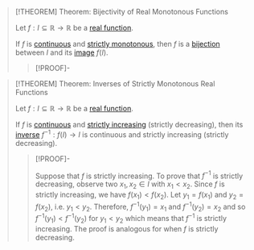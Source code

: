 >[!THEOREM] Theorem: Bijectivity of Real Monotonous Functions
>
>Let $f: I \subseteq \mathbb{R} \to \mathbb{R}$ be a [real function](../Real%20Function.md).
>
>If $f$ is [continuous](../Continuity/Continuity.md) and [strictly monotonous](Monotony%20of%20Real-Valued%20Functions.md), then $f$ is a [bijection](../../../Functions/Types%20of%20Functions/Injection,%20Surjection,%20Bijection.md) between $I$ and its [image](../../../Functions/Function.md) $f(I)$.
>
>>[!PROOF]-
>>
>>
>>
>

>[!THEOREM] Theorem: Inverses of Strictly Monotonous Real Functions
>
>Let $f: I \subseteq \mathbb{R} \to \mathbb{R}$ be a [real function](../Real%20Function.md).
>
>If $f$ is [continuous](../../../../Topology/Continuity/Continuity.md) and [strictly increasing](Monotony%20of%20Real-Valued%20Functions.md) (strictly decreasing), then its [inverse](../../../Functions/Inverse%20Function.md) $f^{-1}: f(I) \to I$ is continuous and strictly increasing (strictly decreasing).
>
>>[!PROOF]-
>>
>>Suppose that $f$ is strictly increasing. To prove that $f^{-1}$ is strictly decreasing, observe two $x_1,x_2 \in I$ with $x_1 \lt x_2$. Since $f$ is strictly increasing, we have $f(x_1) \lt f(x_2)$. Let $y_1 = f(x_1)$ and $y_2 = f(x_2)$, i.e. $y_1 \lt y_2$. Therefore, $f^{-1}(y_1) = x_1$ and $f^{-1}(y_2) = x_2$ and so $f^{-1}(y_1) \lt f^{-1}(y_2)$ for $y_1 \lt y_2$ which means that $f^{-1}$ is strictly increasing. The proof is analogous for when $f$ is strictly decreasing.
>>
>>
>>
>